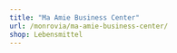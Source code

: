 ```yaml
---
title: "Ma Amie Business Center"
url: /monrovia/ma-amie-business-center/
shop: Lebensmittel
---
```

